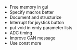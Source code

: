 + Free memory in gui
+ Specify macros better
+ Document and structurize 
+ Interrupt for joystick button
+ put void in emty parameter lists
+ ADC timing
+ Improve CAN message
+ Use const more